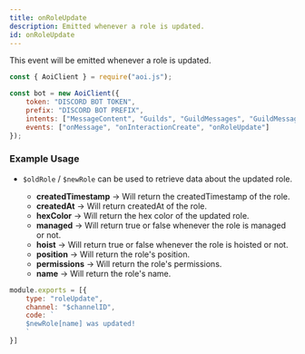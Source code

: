 ```yaml
---
title: onRoleUpdate
description: Emitted whenever a role is updated.
id: onRoleUpdate
---
```


This event will be emitted whenever a role is updated.

```javascript
const { AoiClient } = require("aoi.js");

const bot = new AoiClient({
    token: "DISCORD BOT TOKEN",
    prefix: "DISCORD BOT PREFIX",
    intents: ["MessageContent", "Guilds", "GuildMessages", "GuildMessageReactions"],
    events: ["onMessage", "onInteractionCreate", "onRoleUpdate"]
});
```

### Example Usage

- `$oldRole` / `$newRole` can be used to retrieve data about the updated role.

    - **createdTimestamp** &rarr; Will return the createdTimestamp of the role.
    - **createdAt** &rarr; Will return createdAt of the role.
    - **hexColor** &rarr; Will return the hex color of the updated role.
    - **managed** &rarr; Will return true or false whenever the role is managed or not. 
    - **hoist** &rarr; Will return true or false whenever the role is hoisted or not.
    - **position** &rarr; Will return the role's position. 
    - **permissions** &rarr; Will return the role's permissions.
    - **name** &rarr; Will return the role's name.

```javascript
module.exports = [{
    type: "roleUpdate",
    channel: "$channelID",
    code: `
    $newRole[name] was updated!
    `
}]
```
